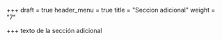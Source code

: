 +++
draft = true
header_menu = true
title = "Seccion adicional"
weight = "7"

+++
texto de la sección adicional